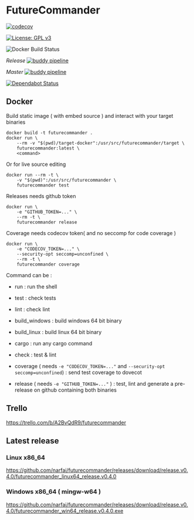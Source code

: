 # FutureCommander


[![codecov](https://codecov.io/gh/narfai/futurecommander/branch/master/graph/badge.svg)](https://codecov.io/gh/narfai/futurecommander)

[![License: GPL v3](https://img.shields.io/badge/License-GPLv3-blue.svg)](https://www.gnu.org/licenses/gpl-3.0)

![Docker Build Status](https://img.shields.io/docker/cloud/build/fcadeillan/futurecommander.svg)

_Release_ [![buddy pipeline](https://app.buddy.works/narfai/futurecommander/pipelines/pipeline/185011/badge.svg?token=621d010d2c0d56fa721cefa04f9d765b57c055fbc413be83bfbe30368c18ebe4 "buddy pipeline")](https://app.buddy.works/narfai/futurecommander/pipelines/pipeline/185011)

_Master_ [![buddy pipeline](https://app.buddy.works/narfai/futurecommander/pipelines/pipeline/184827/badge.svg?token=621d010d2c0d56fa721cefa04f9d765b57c055fbc413be83bfbe30368c18ebe4 "buddy pipeline")](https://app.buddy.works/narfai/futurecommander/pipelines/pipeline/184827)

[![Dependabot Status](https://api.dependabot.com/badges/status?host=github&repo=narfai/futurecommander)](https://dependabot.com)

## Docker

Build static image ( with embed source ) and interact with your target binaries

```
docker build -t futurecommander .
docker run \
    --rm -v "$(pwd)/target-docker":/usr/src/futurecommander/target \
    futurecommander:latest \
    <command>
```

Or for live source editing

```
docker run --rm -t \
    -v "$(pwd)":/usr/src/futurecommander \
    futurecommander test
```

Releases needs github token

```
docker run \
    -e "GITHUB_TOKEN=..." \
    --rm -t \
    futurecommander release
```

Coverage needs codecov token( and no seccomp for code coverage )

```
docker run \
    -e "CODECOV_TOKEN=..." \
    --security-opt seccomp=unconfined \
    --rm -t \
    futurecommander coverage
```

Command can be :

* run : run the shell

* test : check tests

* lint : check lint

* build_windows : build windows 64 bit binary

* build_linux : build linux 64 bit binary

* cargo : run any cargo command

* check : test & lint

* coverage ( needs `-e "CODECOV_TOKEN=..."` and `--security-opt seccomp=unconfined`) : send test coverage to dovecot

* release ( needs `-e "GITHUB_TOKEN=..."` ) : test, lint and generate a pre-release on github containing both binaries

## Trello

https://trello.com/b/A2BvQdR9/futurecommander

## Latest release

### Linux x86_64

https://github.com/narfai/futurecommander/releases/download/release.v0.4.0/futurecommander_linux64_release.v0.4.0

### Windows x86_64 ( mingw-w64 )

https://github.com/narfai/futurecommander/releases/download/release.v0.4.0/futurecommander_win64_release.v0.4.0.exe
